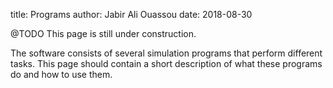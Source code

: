 title:  Programs
author: Jabir Ali Ouassou
date:   2018-08-30



@TODO This page is still under construction.

The software consists of several simulation programs that perform different tasks.
This page should contain a short description of what these programs do and how to use them.
